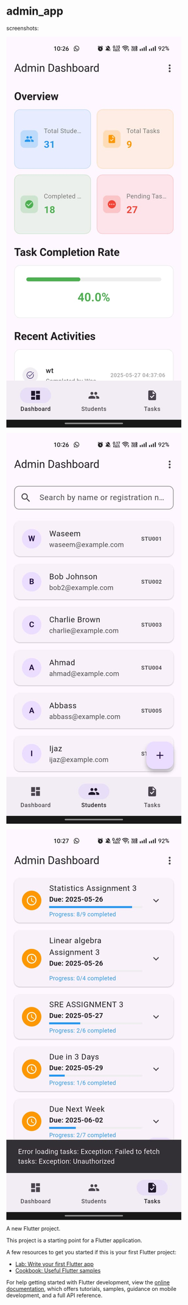 # admin_app


screenshots:

<div style="display: flex; flex-wrap: wrap; gap: 14px;">
    <img src="image/admindashboard.jpg" />
    <img src="image/adminstudent.jpg" />
    <img src="image/admintask.jpg" />
</div>

A new Flutter project.




This project is a starting point for a Flutter application.

A few resources to get you started if this is your first Flutter project:

- [Lab: Write your first Flutter app](https://docs.flutter.dev/get-started/codelab)
- [Cookbook: Useful Flutter samples](https://docs.flutter.dev/cookbook)

For help getting started with Flutter development, view the
[online documentation](https://docs.flutter.dev/), which offers tutorials,
samples, guidance on mobile development, and a full API reference.
